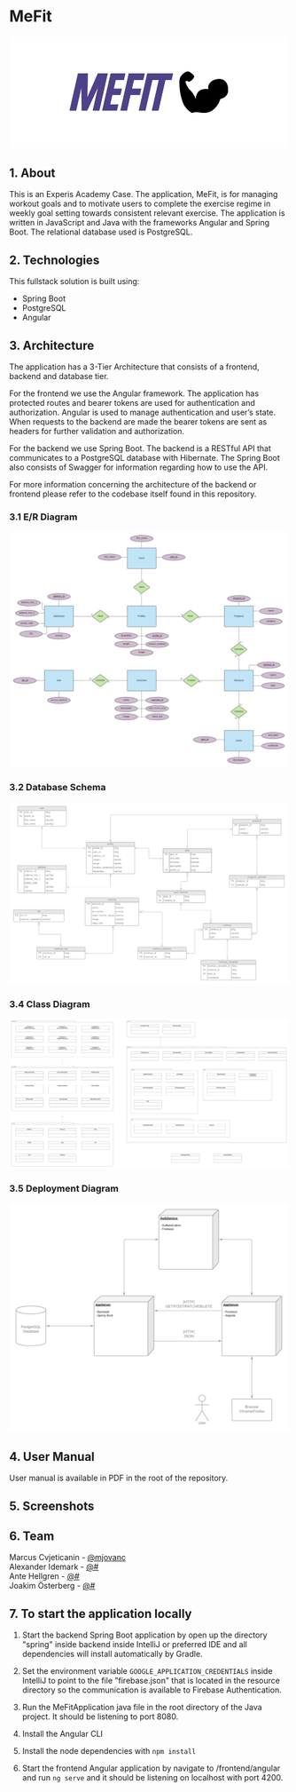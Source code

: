 # MeFit

![MeFit Logo](logo.png)

## 1. About

This is an Experis Academy Case. The application, MeFit, is for managing workout goals and to motivate users to complete the exercise regime in weekly goal setting towards consistent relevant exercise.
The application is written in JavaScript and Java with the frameworks Angular and Spring Boot. The relational database used is PostgreSQL.

## 2. Technologies

This fullstack solution is built using:

- Spring Boot
- PostgreSQL
- Angular

## 3. Architecture

The application has a 3-Tier Architecture that consists of a frontend, backend and database
tier.

For the frontend we use the Angular framework. The application has protected routes and bearer tokens are used for authentication and authorization.
Angular is used to manage authentication and user’s state. When requests to the backend are made the bearer tokens are sent as headers for further validation and authorization.

For the backend we use Spring Boot. The backend is a RESTful API that communicates to a PostgreSQL database with Hibernate.
The Spring Boot also consists of Swagger for information regarding how to use the API. 

For more information concerning the architecture of the backend or frontend please refer to the codebase itself found in this repository.

### 3.1 E/R Diagram

![E/R Diagram](er-diagram.png "E/R Diagram")

### 3.2 Database Schema

![Database Schema](database-schema.png "Database Schema")

### 3.4 Class Diagram

![Class Diagram](class-diagram.png "Class Diagram")

### 3.5 Deployment Diagram

![Deployment Diagram](deployment-diagram.png "Deployment Diagram")

## 4. User Manual

User manual is available in PDF in the root of the repository.

## 5. Screenshots

## 6. Team
Marcus Cvjeticanin - [@mjovanc](https://github.com/mjovanc)
\
Alexander Idemark - [@#](#)
\
Ante Hellgren - [@#](#)
\
Joakim Österberg - [@#](#)

## 7. To start the application locally

1. Start the backend Spring Boot application by open up the directory "spring" inside backend inside IntelliJ or preferred IDE and all dependencies will install automatically by Gradle.

2. Set the environment variable `GOOGLE_APPLICATION_CREDENTIALS` inside IntelliJ to point to the file "firebase.json" that is located in the resource directory so the communication is available to Firebase Authentication.

3. Run the MeFitApplication java file in the root directory of the Java project. It should be listening to port 8080.

4. Install the Angular CLI

5. Install the node dependencies with `npm install`

6. Start the frontend Angular application by navigate to /frontend/angular and run `ng serve` and it should be listening on localhost with port 4200.

